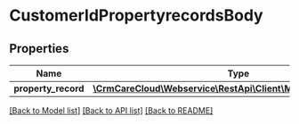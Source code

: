 # CustomerIdPropertyrecordsBody

## Properties
Name | Type | Description | Notes
------------ | ------------- | ------------- | -------------
**property_record** | [**\CrmCareCloud\Webservice\RestApi\Client\Model\PropertyRecord**](PropertyRecord.md) |  | 

[[Back to Model list]](../../README.md#documentation-for-models) [[Back to API list]](../../README.md#documentation-for-api-endpoints) [[Back to README]](../../README.md)

